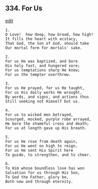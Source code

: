 
## 334.  For Us
[edit](https://docs.google.com/document/d/1QGixQC0QOVoWXuzbUvvtfvDs7ypnsA7U/edit?mode=html)



    1.
    O Love!  how deep, how broad, how high!
    It fills the heart with ecstacy,
    That God, the Son of God, should take
    Our mortal form for mortals' sake.

    2.
    For us He was baptized, and bore 
    His holy fast, and hungered sore;
    For us temptations sharp He knew;
    For us the tempter overthrew.

    3.
    For us He prayed, for us He taught,
    For us His daily works He wrought,
    By words, and signs, and actions thus
    Still seeking not Himself but us.

    4.
    For us to wicked men betrayed,
    Scourged, mocked, purple robe arrayed,
    He bore the shameful cross and death;
    For us at length gave up His breath.

    5.
    For us He rose from death again,
    For us He went on high to reign,
    For us He sent His Spirit here
    To guide, to strengthen, and to cheer.

    6.
    To Him whose boundless love has won
    Salvation for us through His Son,
    To God the Father, glory be,
    Both now and through eternity.
